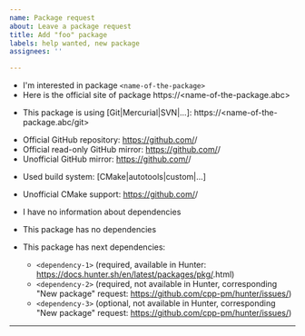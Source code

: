 ```yaml
---
name: Package request
about: Leave a package request
title: Add "foo" package
labels: help wanted, new package
assignees: ''

---
```


* I'm interested in package `<name-of-the-package>`
* Here is the official site of package https://<name-of-the-package.abc>

<!--- Leave the info about VCS this package is using. Remove this line if there is no any. -->
* This package is using [Git|Mercurial|SVN|...]: https://<name-of-the-package.abc/git>

<!--- Leave the info about availability of this package on GitHub. Remove unused. -->
* Official GitHub repository: https://github.com/<username>/<name-of-the-package>
* Official read-only GitHub mirror: https://github.com/<username>/<name-of-the-package>
* Unofficial GitHub mirror: https://github.com/<username>/<name-of-the-package>

<!--- Leave the info about build system -->
* Used build system: [CMake|autotools|custom|...]

<!--- Even if this package may not use CMake officially -->
<!--- there still may be unofficial/work-in-progress effort to introduce one. -->
<!--- Leave the link if you found one. -->
* Unofficial CMake support: https://github.com/<username>/<name-of-the-package>

<!--- Leave info about dependencies used by package -->
* I have no information about dependencies
* This package has no dependencies
* This package has next dependencies:

  * `<dependency-1>` (required, available in Hunter: https://docs.hunter.sh/en/latest/packages/pkg/<dependency-1>.html)
  * `<dependency-2>` (required, not available in Hunter, corresponding "New package" request: https://github.com/cpp-pm/hunter/issues/<number>)
  * `<dependency-3>` (optional, not available in Hunter, corresponding "New package" request: https://github.com/cpp-pm/hunter/issues/<number>)

---
